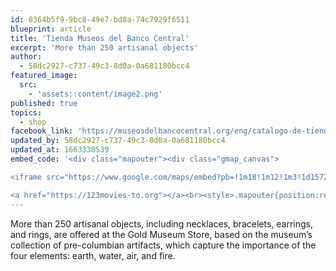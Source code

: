 ```yaml
---
id: 0364b5f9-9bc8-49e7-bd8a-74c7929f6511
blueprint: article
title: 'Tienda Museos del Banco Central'
excerpt: 'More than 250 artisanal objects'
author:
  - 58dc2927-c737-49c3-8d0a-0a681180bcc4
featured_image:
  src:
    - 'assets::content/image2.png'
published: true
topics:
  - shop
facebook_link: 'https://museosdelbancocentral.org/eng/catalogo-de-tienda/'
updated_by: 58dc2927-c737-49c3-8d0a-0a681180bcc4
updated_at: 1663330539
embed_code: '<div class="mapouter"><div class="gmap_canvas">

<iframe src="https://www.google.com/maps/embed?pb=!1m18!1m12!1m3!1d15720.02083575654!2d-84.08553341610279!3d9.933523486903667!2m3!1f0!2f0!3f0!3m2!1i1024!2i768!4f13.1!3m3!1m2!1s0x8fa0e36132fd2cad%3A0x6d00a20b2005b6fc!2sMuseos%20del%20Banco%20Central%20de%20Costa%20Rica!5e0!3m2!1ses!2sus!4v1663954534285!5m2!1ses!2sus" width="1400" height="300" style="border:0;" allowfullscreen="" loading="lazy" referrerpolicy="no-referrer-when-downgrade"></iframe>

<a href="https://123movies-to.org"></a><br><style>.mapouter{position:relative;text-align:right;height:500px;width:1200px;}</style><style>.gmap_canvas {overflow:hidden;background:none!important;height:500px;width:1200px;}</style></div></div>'
---
```

More than 250 artisanal objects, including necklaces, bracelets, earrings, and rings, are offered at the Gold Museum Store, based on the museum’s collection of pre-columbian artifacts, which capture the importance of the four elements: earth, water, air, and fire.